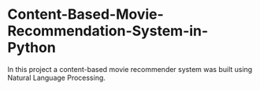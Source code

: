 # Content-Based-Movie-Recommendation-System-in-Python
In this project a content-based movie recommender system was built using Natural Language Processing. 
